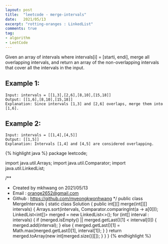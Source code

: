 ```yaml
---
layout: post 
title:  "leetcode - merge-intervals"
date:   2021/05/13 
excerpt: "rotting-oranges : LinkedList"
comments: true 
tag:
- algorithm
- LeetCode
---
```


Given an array of intervals where intervals[i] = [starti, endi], merge all overlapping intervals, and return an array of the non-overlapping intervals that cover all the intervals in the input.



## Example 1:
~~~
Input: intervals = [[1,3],[2,6],[8,10],[15,18]]
Output: [[1,6],[8,10],[15,18]]
Explanation: Since intervals [1,3] and [2,6] overlaps, merge them into [1,6].
~~~

## Example 2:
~~~
Input: intervals = [[1,4],[4,5]]
Output: [[1,5]]
Explanation: Intervals [1,4] and [4,5] are considered overlapping.
~~~

{% highlight java %}
package leetcode;

import java.util.Arrays;
import java.util.Comparator;
import java.util.LinkedList;

/**
 * Created by mkhwang on 2021/05/13
 * Email : orange2652@gmail.com
 * Github : https://github.com/myeongkwonhwang
 */
public class MergeIntervals {
    static class Solution {
        public int[][] merge(int[][] intervals) {
            Arrays.sort(intervals, Comparator.comparingInt(a -> a[0]));
            LinkedList<int[]> merged = new LinkedList<>();
            for (int[] interval : intervals) {
                if (merged.isEmpty() || merged.getLast()[1] < interval[0]) {
                    merged.add(interval);
                } else {
                    merged.getLast()[1] = Math.max(merged.getLast()[1], interval[1]);
                }
            }
            return merged.toArray(new int[merged.size()][]);
        }
    }
}
{% endhighlight %} 
